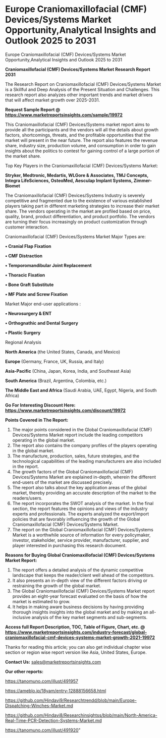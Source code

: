 # Europe Craniomaxillofacial (CMF) Devices/Systems Market Opportunity,Analytical Insights and Outlook 2025 to 2031
Europe Craniomaxillofacial (CMF) Devices/Systems Market Opportunity,Analytical Insights and Outlook 2025 to 2031

<strong>Craniomaxillofacial (CMF) Devices/Systems Market Research Report 2031</strong>

The Research Report on Craniomaxillofacial (CMF) Devices/Systems Market is a Skillful and Deep Analysis of the Present Situation and Challenges. This research report also analyzes other important trends and market drivers that will affect market growth over 2025-2031.

<strong>Request Sample Report @ <a href=https://www.marketreportsinsights.com/sample/19972>https://www.marketreportsinsights.com/sample/19972</a></strong>

This Craniomaxillofacial (CMF) Devices/Systems market report aims to provide all the participants and the vendors will all the details about growth factors, shortcomings, threats, and the profitable opportunities that the market will present in the near future. The report also features the revenue share, industry size, production volume, and consumption in order to gain insights about the politics to contest for gaining control of a large portion of the market share.

Top Key Players in the Craniomaxillofacial (CMF) Devices/Systems Market:

<strong>Stryker, Medtronic, Medartis, WLGore & Associates, TMJ Concepts, Integra LifeSciences, OsteoMed, Aesculap Implant Systems, Zimmer-Biomet</strong>

The Craniomaxillofacial (CMF) Devices/Systems Industry is severely competitive and fragmented due to the existence of various established players taking part in different marketing strategies to increase their market share. The vendors operating in the market are profiled based on price, quality, brand, product differentiation, and product portfolio. The vendors are turning their focus increasingly on product customization through customer interaction.

Craniomaxillofacial (CMF) Devices/Systems Market Major Types are:

<strong>• Cranial Flap Fixation

• CMF Distraction

• Temporomandibular Joint Replacement

• Thoracic Fixation

• Bone Graft Substitute

• MF Plate and Screw Fixation</strong>

Market Major end-user applications :

<strong>• Neurosurgery & ENT

• Orthognathic and Dental Surgery

• Plastic Surgery</strong>

Regional Analysis

</u><strong><b>North America</b></strong> (the United States, Canada, and Mexico)

<strong><b>Europe </b></strong>(Germany, France, UK, Russia, and Italy)

<strong><b>Asia-Pacific</b></strong> (China, Japan, Korea, India, and Southeast Asia)

<strong><b>South America</b></strong> (Brazil, Argentina, Colombia, etc.)

<strong><b>The Middle East and Africa</b></strong> (Saudi Arabia, UAE, Egypt, Nigeria, and South Africa)

<strong>Go For Interesting Discount Here: <a href=https://www.marketreportsinsights.com/discount/19972>https://www.marketreportsinsights.com/discount/19972</a></strong>

<strong>Points Covered in The Report:</strong>
<ol>
  <li>The major points considered in the Global Craniomaxillofacial (CMF) Devices/Systems Market report include the leading competitors operating in the global market.</li>
  <li>The report also contains the company profiles of the players operating in the global market.</li>
  <li>The manufacture, production, sales, future strategies, and the technological capabilities of the leading manufacturers are also included in the report.</li>
  <li>The growth factors of the Global Craniomaxillofacial (CMF) Devices/Systems Market are explained in-depth, wherein the different end-users of the market are discussed precisely.</li>
  <li>The report also talks about the key application areas of the global market, thereby providing an accurate description of the market to the readers/users.</li>
  <li>The report incorporates the SWOT analysis of the market. In the final section, the report features the opinions and views of the industry experts and professionals. The experts analyzed the export/import policies that are favorably influencing the growth of the Global Craniomaxillofacial (CMF) Devices/Systems Market.</li>
  <li>The report on the Global Craniomaxillofacial (CMF) Devices/Systems Market is a worthwhile source of information for every policymaker, investor, stakeholder, service provider, manufacturer, supplier, and player interested in purchasing this research document.</li>
</ol>
<strong>Reasons for Buying Global Craniomaxillofacial (CMF) Devices/Systems Market Report:</strong>

<ol>
  <li>The report offers a detailed analysis of the dynamic competitive landscape that keeps the reader/client well ahead of the competitors.</li>
  <li>It also presents an in-depth view of the different factors driving or restraining the growth of the global market.</li>
  <li>The Global Craniomaxillofacial (CMF) Devices/Systems Market report provides an eight-year forecast evaluated on the basis of how the market is estimated to grow.</li>
  <li>It helps in making aware business decisions by having providing thorough insights insights into the global market and by making an all-inclusive analysis of the key market segments and sub-segments.</li>
</ol>
<strong>Access full Report Description, TOC, Table of Figure, Chart, etc. @ <a href=https://www.marketreportsinsights.com/industry-forecast/global-craniomaxillofacial-cmf-devices-systems-market-growth-2021-19972>https://www.marketreportsinsights.com/industry-forecast/global-craniomaxillofacial-cmf-devices-systems-market-growth-2021-19972</a></strong>


Thanks for reading this article; you can also get individual chapter wise section or region wise report version like Asia, United States, Europe.

<strong>Contact Us:</strong>
sales@marketreportsinsights.com

<strong>Our other reports:</strong>

<a href=https://tanomuno.com/illust/491957>https://tanomuno.com/illust/491957</a>

<a href=https://ameblo.jp/18yam/entry-12888156658.html>https://ameblo.jp/18yam/entry-12888156658.html</a>

<a href=https://github.com/Hindavi9/Researchtrendd/blob/main/Europe-Dispatching-Winches-Market.md>https://github.com/Hindavi9/Researchtrendd/blob/main/Europe-Dispatching-Winches-Market.md</a>

<a href=https://github.com/Hindavi8/Researchinsightss/blob/main/North-America-Real-Time-PCR-Detection-Systems-Market.md>https://github.com/Hindavi8/Researchinsightss/blob/main/North-America-Real-Time-PCR-Detection-Systems-Market.md</a>

<a href=https://tanomuno.com/illust/491920>https://tanomuno.com/illust/491920</a>"

